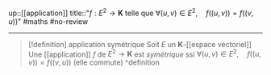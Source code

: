 up::[[application]] 
title::"$f: E^{2} \to \mathbf{K}$ telle que $\forall (u, v)\in E^{2}, \quad f((u,v)) = f((v, u))$"
#maths #no-review 

---

> [!definition] application symétrique
> Soit $E$ un $\mathbf{K}$-[[espace vectoriel]]
> Une [[application]] $f$ de $E^{2} \to \mathbf{K}$ est _symétrique_ ssi $\forall (u, v)\in E^{2}, \quad f((u,v)) = f((v, u))$ (elle commute)
^definition